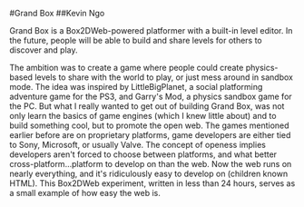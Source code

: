 #Grand Box
##Kevin Ngo

Grand Box is a Box2DWeb-powered platformer with a built-in level editor. In the
future, people will be able to build and share levels for others to discover
and play.

The ambition was to create a game where people could create physics-based
levels to share with the world to play, or just mess around in sandbox mode.
The idea was inspired by LittleBigPlanet, a social platforming adventure game
for the PS3, and Garry's Mod, a physics sandbox game for the PC. But what I
really wanted to get out of building Grand Box, was not only learn the basics
of game engines (which I knew little about) and to build something cool, but to
promote the open web. The games mentioned earlier before are on proprietary
platforms, game developers are either tied to Sony, Microsoft, or usually
Valve. The concept of openess implies developers aren't forced to choose
between platforms, and what better cross-platform...platform to develop on than
the web. Now the web runs on nearly everything, and it's ridiculously easy to
develop on (children known HTML). This Box2DWeb experiment, written in less
than 24 hours, serves as a small example of how easy the web is.
